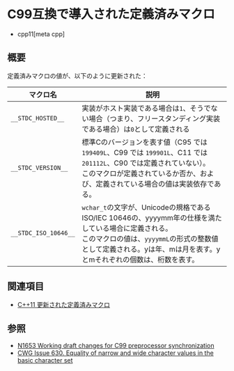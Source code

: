 # C99互換で導入された定義済みマクロ
* cpp11[meta cpp]

## 概要
定義済みマクロの値が、以下のように更新された：

| マクロ名          | 説明                    |
|-------------------|-------------------------|
| `__STDC_HOSTED__` | 実装がホスト実装である場合は`1`、そうでない場合（つまり、フリースタンディング実装である場合）は`0`として定義される |
| `__STDC_VERSION__` | 標準Cのバージョンを表す値（C95 では `199409L`、C99 では `199901L`、C11 では `201112L`、C90 では定義されていない）。<br/>このマクロが定義されているか否か、および、定義されている場合の値は実装依存である。 |
| `__STDC_ISO_10646__` | `wchar_t`の文字が、Unicodeの規格であるISO/IEC 10646の、yyyymm年の仕様を満たしている場合に定義される。<br/>このマクロの値は、`yyyymmL`の形式の整数値として定義される。yは年、mは月を表す。yとmそれぞれの個数は、桁数を表す。 |


## 関連項目
- [C++11 更新された定義済みマクロ](predefined_macros.md)


## 参照
- [N1653 Working draft changes for C99 preprocessor synchronization](http://www.open-std.org/jtc1/sc22/wg21/docs/papers/2004/n1653.htm)
- [CWG Issue 630. Equality of narrow and wide character values in the basic character set](http://www.open-std.org/jtc1/sc22/wg21/docs/cwg_defects.html#630)

